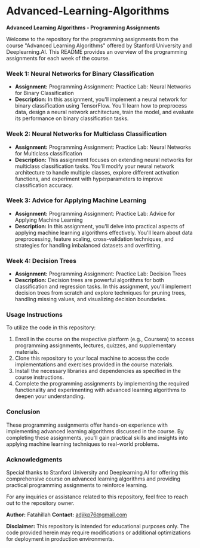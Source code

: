 # Advanced-Learning-Algorithms

**Advanced Learning Algorithms - Programming Assignments**

Welcome to the repository for the programming assignments from the course "Advanced Learning Algorithms" offered by Stanford University and Deeplearning.AI. This README provides an overview of the programming assignments for each week of the course.

### Week 1: Neural Networks for Binary Classification
- **Assignment:** Programming Assignment: Practice Lab: Neural Networks for Binary Classification
- **Description:** In this assignment, you'll implement a neural network for binary classification using TensorFlow. You'll learn how to preprocess data, design a neural network architecture, train the model, and evaluate its performance on binary classification tasks.

### Week 2: Neural Networks for Multiclass Classification
- **Assignment:** Programming Assignment: Practice Lab: Neural Networks for Multiclass classification
- **Description:** This assignment focuses on extending neural networks for multiclass classification tasks. You'll modify your neural network architecture to handle multiple classes, explore different activation functions, and experiment with hyperparameters to improve classification accuracy.

### Week 3: Advice for Applying Machine Learning
- **Assignment:** Programming Assignment: Practice Lab: Advice for Applying Machine Learning
- **Description:** In this assignment, you'll delve into practical aspects of applying machine learning algorithms effectively. You'll learn about data preprocessing, feature scaling, cross-validation techniques, and strategies for handling imbalanced datasets and overfitting.

### Week 4: Decision Trees
- **Assignment:** Programming Assignment: Practice Lab: Decision Trees
- **Description:** Decision trees are powerful algorithms for both classification and regression tasks. In this assignment, you'll implement decision trees from scratch and explore techniques for pruning trees, handling missing values, and visualizing decision boundaries.

### Usage Instructions
To utilize the code in this repository:
1. Enroll in the course on the respective platform (e.g., Coursera) to access programming assignments, lectures, quizzes, and supplementary materials.
2. Clone this repository to your local machine to access the code implementations and exercises provided in the course materials.
3. Install the necessary libraries and dependencies as specified in the course instructions.
4. Complete the programming assignments by implementing the required functionality and experimenting with advanced learning algorithms to deepen your understanding.

### Conclusion
These programming assignments offer hands-on experience with implementing advanced learning algorithms discussed in the course. By completing these assignments, you'll gain practical skills and insights into applying machine learning techniques to real-world problems.

### Acknowledgments
Special thanks to Stanford University and Deeplearning.AI for offering this comprehensive course on advanced learning algorithms and providing practical programming assignments to reinforce learning.

For any inquiries or assistance related to this repository, feel free to reach out to the repository owner.

**Author:** Fatahillah
**Contact:** adjikp76@gmail.com

**Disclaimer:** This repository is intended for educational purposes only. The code provided herein may require modifications or additional optimizations for deployment in production environments.
